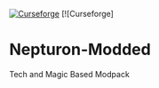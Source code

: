 [![Curseforge](http://cf.way2muchnoise.eu/full_639008_downloads.svg)](https://www.curseforge.com/minecraft/modpacks/nepturon) [![Curseforge]
# Nepturon-Modded

Tech and Magic Based Modpack
